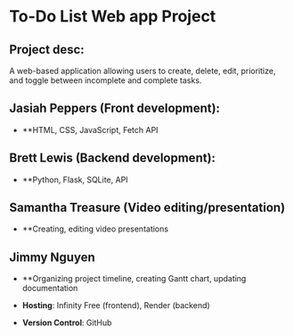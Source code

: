 # To-Do List Web app Project 
## Project desc: 
A web-based application allowing users to create, delete, edit, prioritize, and toggle between incomplete and complete tasks. 

## Jasiah Peppers (Front development): 
 - **HTML, CSS, JavaScript, Fetch API 
## Brett Lewis (Backend development): 
 - **Python, Flask, SQLite, API
## Samantha Treasure (Video editing/presentation) 
 - **Creating, editing video presentations
## Jimmy Nguyen 
 - **Organizing project timeline, creating Gantt chart, updating documentation 

 - **Hosting**: Infinity Free (frontend), Render (backend) 
 - **Version Control**: GitHub 


